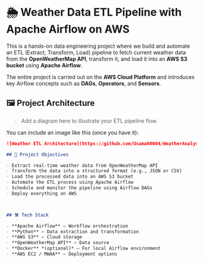 # 🌦️ Weather Data ETL Pipeline with Apache Airflow on AWS

This is a hands-on data engineering project where we build and automate an ETL (Extract, Transform, Load) pipeline to fetch current weather data from the **OpenWeatherMap API**, transform it, and load it into an **AWS S3 bucket** using **Apache Airflow**.

The entire project is carried out on the **AWS Cloud Platform** and introduces key Airflow concepts such as **DAGs**, **Operators**, and **Sensors**.


## 🖼️ Project Architecture

> Add a diagram here to illustrate your ETL pipeline flow.

You can include an image like this (once you have it):

```markdown
![Weather ETL Architecture](https://github.com/Usama00004/WeatherAnalysis/blob/main/Images/Project_Architecture.jpg)

## 📌 Project Objectives

- Extract real-time weather data from OpenWeatherMap API
- Transform the data into a structured format (e.g., JSON or CSV)
- Load the processed data into an AWS S3 bucket
- Automate the ETL process using Apache Airflow
- Schedule and monitor the pipeline using Airflow DAGs
- Deploy everything on AWS



## 🛠️ Tech Stack

- **Apache Airflow** – Workflow orchestration
- **Python** – Data extraction and transformation
- **AWS S3** – Cloud storage
- **OpenWeatherMap API** – Data source
- **Docker** *(optional)* – For local Airflow environment
- **AWS EC2 / MWAA** – Deployment options




